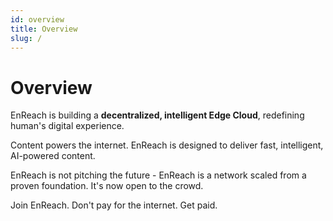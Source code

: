 ```yaml
---
id: overview
title: Overview
slug: /
---
```


# Overview

EnReach is building a **decentralized, intelligent Edge Cloud**, redefining human's digital experience.

Content powers the internet. EnReach is designed to deliver fast, intelligent, AI-powered content.

EnReach is not pitching the future - EnReach is a network scaled from a proven foundation. It's now open to the crowd. 

Join EnReach. Don't pay for the internet. Get paid.


